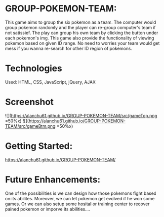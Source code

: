# GROUP-POKEMON-TEAM:

This game aims to group the six pokemon as a team. The computer would group pokemon randomly and the player can re-group computer's team if not satissief. The play can group his own team by clicking the button under each pokemon's img. This game also provide the functionality of viewing pokemon based on given ID range. No need to worries your team would get mess if you wanna re-search for other ID region of pokemons.

# Technologies

Used: HTML, CSS, JavaScript, jQuery, AJAX

# Screenshot

![](https://alanchu61.github.io/GROUP-POKEMON-TEAM/src/gameTop.png =50%x)
![](https://alanchu61.github.io/GROUP-POKEMON-TEAM/src/gameBtm.png =50%x)

# Getting Started:

https://alanchu61.github.io/GROUP-POKEMON-TEAM/

# Future Enhancements:

One of the possibilities is we can design how those pokemons fight based on its abilites. Moreover, we can let pokemon get evolved if he won some games. Or we can also setup some hosital or training center to recover pained pokemon or imporve its abilities....

